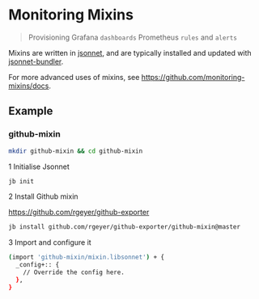 # Monitoring Mixins

> Provisioning Grafana `dashboards` Prometheus `rules` and `alerts`

Mixins are written in [jsonnet](https://jsonnet.org/), and are typically installed and updated with [jsonnet-bundler](https://github.com/jsonnet-bundler/jsonnet-bundler).

For more advanced uses of mixins, see
<https://github.com/monitoring-mixins/docs>.

## Example

### github-mixin

```bash
mkdir github-mixin && cd github-mixin

```

1 Initialise Jsonnet

``` bash
jb init
```

2 Install Github mixin

<https://github.com/rgeyer/github-exporter>

``` bash
jb install github.com/rgeyer/github-exporter/github-mixin@master
```

3 Import and configure it

``` bash
(import 'github-mixin/mixin.libsonnet') + {
  _config+:: {
    // Override the config here.
  },
}
```
